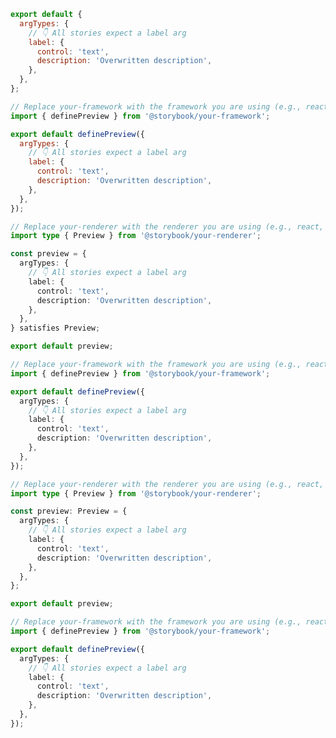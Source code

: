 ```js filename=".storybook/preview.js" renderer="common" language="js" tabTitle="CSF 3"
export default {
  argTypes: {
    // 👇 All stories expect a label arg
    label: {
      control: 'text',
      description: 'Overwritten description',
    },
  },
};
```

```js filename=".storybook/preview.js" renderer="react" language="js" tabTitle="CSF Factory 🧪"
// Replace your-framework with the framework you are using (e.g., react-vite, nextjs, experimental-nextjs-vite)
import { definePreview } from '@storybook/your-framework';

export default definePreview({
  argTypes: {
    // 👇 All stories expect a label arg
    label: {
      control: 'text',
      description: 'Overwritten description',
    },
  },
});
```

```ts filename=".storybook/preview.ts" renderer="common" language="ts-4-9" tabTitle="CSF 3"
// Replace your-renderer with the renderer you are using (e.g., react, vue3, angular, etc.)
import type { Preview } from '@storybook/your-renderer';

const preview = {
  argTypes: {
    // 👇 All stories expect a label arg
    label: {
      control: 'text',
      description: 'Overwritten description',
    },
  },
} satisfies Preview;

export default preview;
```

```ts filename=".storybook/preview.ts" renderer="react" language="ts-4-9" tabTitle="CSF Factory 🧪"
// Replace your-framework with the framework you are using (e.g., react-vite, nextjs, experimental-nextjs-vite)
import { definePreview } from '@storybook/your-framework';

export default definePreview({
  argTypes: {
    // 👇 All stories expect a label arg
    label: {
      control: 'text',
      description: 'Overwritten description',
    },
  },
});
```

```ts filename=".storybook/preview.ts" renderer="common" language="ts" tabTitle="CSF 3"
// Replace your-renderer with the renderer you are using (e.g., react, vue3, angular, etc.)
import type { Preview } from '@storybook/your-renderer';

const preview: Preview = {
  argTypes: {
    // 👇 All stories expect a label arg
    label: {
      control: 'text',
      description: 'Overwritten description',
    },
  },
};

export default preview;
```

```ts filename=".storybook/preview.ts" renderer="react" language="ts" tabTitle="CSF Factory 🧪"
// Replace your-framework with the framework you are using (e.g., react-vite, nextjs, experimental-nextjs-vite)
import { definePreview } from '@storybook/your-framework';

export default definePreview({
  argTypes: {
    // 👇 All stories expect a label arg
    label: {
      control: 'text',
      description: 'Overwritten description',
    },
  },
});
```
